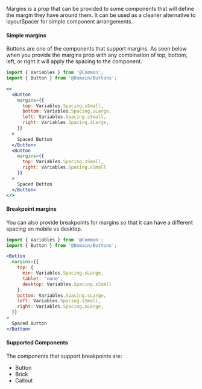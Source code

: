 Margins is a prop that can be provided to some components that will define the margin they
have around them. It can be used as a cleaner alternative to layoutSpacer for simple component
arrangements. 

#### Simple margins

Buttons are one of the components that support margins. As seen below when you provide the
margins prop with any combination of top, bottom, left, or right it will apply the spacing
to the component.

```jsx
import { Variables } from '@Common';
import { Button } from '@Domain/Buttons';

<>
  <Button
    margins={{
      top: Variables.Spacing.sSmall,
      bottom: Variables.Spacing.sLarge,
      left: Variables.Spacing.sSmall,
      right: Variables.Spacing.sLarge,
    }}
  >
    Spaced Button
  </Button>
  <Button
    margins={{
      top: Variables.Spacing.sSmall,
      right: Variables.Spacing.sSmall
    }}
  >
    Spaced Button
  </Button>
</>
```


#### Breakpoint margins

You can also provide breakpoints for margins so that it can have a different spacing on
mobile vs desktop.

```jsx
import { Variables } from '@Common';
import { Button } from '@Domain/Buttons';

<Button
  margins={{
    top: {
      min: Variables.Spacing.sLarge,
      tablet: 'none',
      desktop: Variables.Spacing.sSmall
    },
    bottom: Variables.Spacing.sLarge,
    left: Variables.Spacing.sSmall,
    right: Variables.Spacing.sLarge,
  }}
>
  Spaced Button
</Button>
```

#### Supported Components

The components that support breakpoints are:
* Button
* Brick
* Callout

